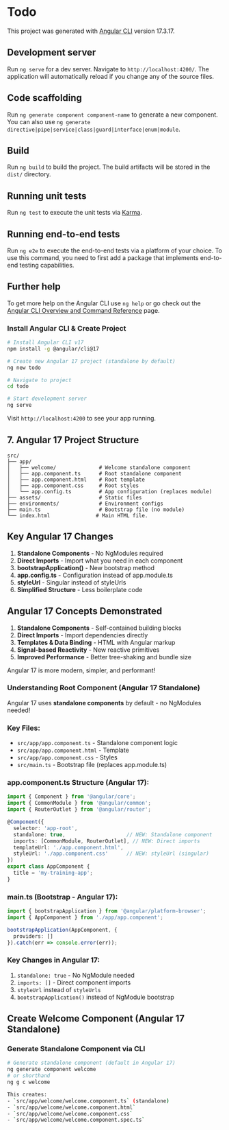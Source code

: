 # Todo

This project was generated with [Angular CLI](https://github.com/angular/angular-cli) version 17.3.17.

## Development server

Run `ng serve` for a dev server. Navigate to `http://localhost:4200/`. The application will automatically reload if you change any of the source files.

## Code scaffolding

Run `ng generate component component-name` to generate a new component. You can also use `ng generate directive|pipe|service|class|guard|interface|enum|module`.

## Build

Run `ng build` to build the project. The build artifacts will be stored in the `dist/` directory.

## Running unit tests

Run `ng test` to execute the unit tests via [Karma](https://karma-runner.github.io).

## Running end-to-end tests

Run `ng e2e` to execute the end-to-end tests via a platform of your choice. To use this command, you need to first add a package that implements end-to-end testing capabilities.

## Further help

To get more help on the Angular CLI use `ng help` or go check out the [Angular CLI Overview and Command Reference](https://angular.io/cli) page.


### Install Angular CLI & Create Project
```bash
# Install Angular CLI v17
npm install -g @angular/cli@17

# Create new Angular 17 project (standalone by default)
ng new todo

# Navigate to project
cd todo

# Start development server
ng serve
```

Visit `http://localhost:4200` to see your app running.



## 7. Angular 17 Project Structure

```
src/
├── app/
│   ├── welcome/              # Welcome standalone component
│   ├── app.component.ts      # Root standalone component
│   ├── app.component.html    # Root template
│   ├── app.component.css     # Root styles
│   └── app.config.ts         # App configuration (replaces module)
├── assets/                   # Static files
├── environments/             # Environment configs
├── main.ts                   # Bootstrap file (no module)
└── index.html               # Main HTML file.
``````


## Key Angular 17 Changes

1. **Standalone Components** - No NgModules required
2. **Direct Imports** - Import what you need in each component
3. **bootstrapApplication()** - New bootstrap method
4. **app.config.ts** - Configuration instead of app.module.ts
5. **styleUrl** - Singular instead of styleUrls
6. **Simplified Structure** - Less boilerplate code

## Angular 17 Concepts Demonstrated

1. **Standalone Components** - Self-contained building blocks
2. **Direct Imports** - Import dependencies directly
3. **Templates & Data Binding** - HTML with Angular markup
4. **Signal-based Reactivity** - New reactive primitives
5. **Improved Performance** - Better tree-shaking and bundle size

Angular 17 is more modern, simpler, and performant!



###  Understanding Root Component (Angular 17 Standalone)

Angular 17 uses **standalone components** by default - no NgModules needed!

### Key Files:
- `src/app/app.component.ts` - Standalone component logic
- `src/app/app.component.html` - Template
- `src/app/app.component.css` - Styles
- `src/main.ts` - Bootstrap file (replaces app.module.ts)

### app.component.ts Structure (Angular 17):
```typescript
import { Component } from '@angular/core';
import { CommonModule } from '@angular/common';
import { RouterOutlet } from '@angular/router';

@Component({
  selector: 'app-root',
  standalone: true,                    // NEW: Standalone component
  imports: [CommonModule, RouterOutlet], // NEW: Direct imports
  templateUrl: './app.component.html',
  styleUrl: './app.component.css'      // NEW: styleUrl (singular)
})
export class AppComponent {
  title = 'my-training-app';
}
```

### main.ts (Bootstrap - Angular 17):
```typescript
import { bootstrapApplication } from '@angular/platform-browser';
import { AppComponent } from './app/app.component';

bootstrapApplication(AppComponent, {
  providers: []
}).catch(err => console.error(err));
```

### Key Changes in Angular 17:
1. `standalone: true` - No NgModule needed
2. `imports: []` - Direct component imports
3. `styleUrl` instead of `styleUrls`
4. `bootstrapApplication()` instead of NgModule bootstrap

##  Create Welcome Component (Angular 17 Standalone)

### Generate Standalone Component via CLI
```bash
# Generate standalone component (default in Angular 17)
ng generate component welcome
# or shorthand
ng g c welcome

This creates:
- `src/app/welcome/welcome.component.ts` (standalone)
- `src/app/welcome/welcome.component.html`
- `src/app/welcome/welcome.component.css`
- `src/app/welcome/welcome.component.spec.ts`


